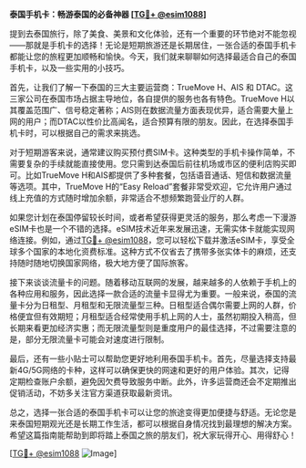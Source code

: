 **泰国手机卡：畅游泰国的必备神器 [[TG💪+ @esim1088](https://t.me/s/esim1088)]**

提到去泰国旅行，除了美食、美景和文化体验，还有一个重要的环节绝对不能忽视——那就是手机卡的选择！无论是短期旅游还是长期居住，一张合适的泰国手机卡都能让您的旅程更加顺畅和愉快。今天，我们就来聊聊如何选择最适合自己的泰国手机卡，以及一些实用的小技巧。

首先，让我们了解一下泰国的三大主要运营商：TrueMove H、AIS 和 DTAC。这三家公司在泰国市场占据主导地位，各自提供的服务也各有特色。TrueMove H以其覆盖范围广、信号稳定著称；AIS则在数据流量方面表现优异，适合需要大量上网的用户；而DTAC以性价比高闻名，适合预算有限的朋友。因此，在选择泰国手机卡时，可以根据自己的需求来挑选。

对于短期游客来说，通常建议购买预付费SIM卡。这种类型的手机卡操作简单，不需要复杂的手续就能直接使用。您只需到达泰国后前往机场或市区的便利店购买即可。比如TrueMove H和AIS都提供了多种套餐，包括语音通话、短信和数据流量等选项。其中，TrueMove H的“Easy Reload”套餐非常受欢迎，它允许用户通过线上充值的方式随时增加余额，非常适合不想频繁跑营业厅的人群。

如果您计划在泰国停留较长时间，或者希望获得更灵活的服务，那么考虑一下漫游eSIM卡也是一个不错的选择。eSIM技术近年来发展迅速，无需实体卡就能实现网络连接。例如，通过[TG💪+ @esim1088](https://t.me/s/esim1088)，您可以轻松下载并激活eSIM卡，享受全球多个国家的本地化资费标准。这种方式不仅省去了携带多张实体卡的麻烦，还支持随时随地切换国家网络，极大地方便了国际旅客。

接下来谈谈流量卡的问题。随着移动互联网的发展，越来越多的人依赖于手机上的各种应用和服务，因此选择一款合适的流量卡显得尤为重要。一般来说，泰国的流量卡分为日租型、月租型和无限流量型三种。日租型适合偶尔需要上网的人群，价格便宜但有效期短；月租型适合经常使用手机上网的人士，虽然初期投入稍高，但长期来看更加经济实惠；而无限流量型则是重度用户的最佳选择，不过需要注意的是，部分无限流量卡可能会对速度进行限制。

最后，还有一些小贴士可以帮助您更好地利用泰国手机卡。首先，尽量选择支持最新4G/5G网络的卡种，这样可以确保更快的网速和更好的用户体验。其次，记得定期检查账户余额，避免因欠费导致服务中断。此外，许多运营商还会不定期推出促销活动，不妨多关注官方渠道获取最新资讯。

总之，选择一张合适的泰国手机卡可以让您的旅途变得更加便捷与舒适。无论您是来泰国短期观光还是长期工作生活，都可以根据自身情况找到最理想的解决方案。希望这篇指南能帮助到即将踏上泰国之旅的朋友们，祝大家玩得开心、用得舒心！

[[TG💪+ @esim1088](https://t.me/s/esim1088) ![Image](https://i.postimg.cc/4NQfJmqS/Snipaste-2025-05-13-00-14-12.png)]
